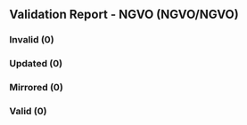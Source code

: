 ## Validation Report - NGVO (NGVO/NGVO)


### Invalid (0)
### Updated (0)
### Mirrored (0)
### Valid (0)
